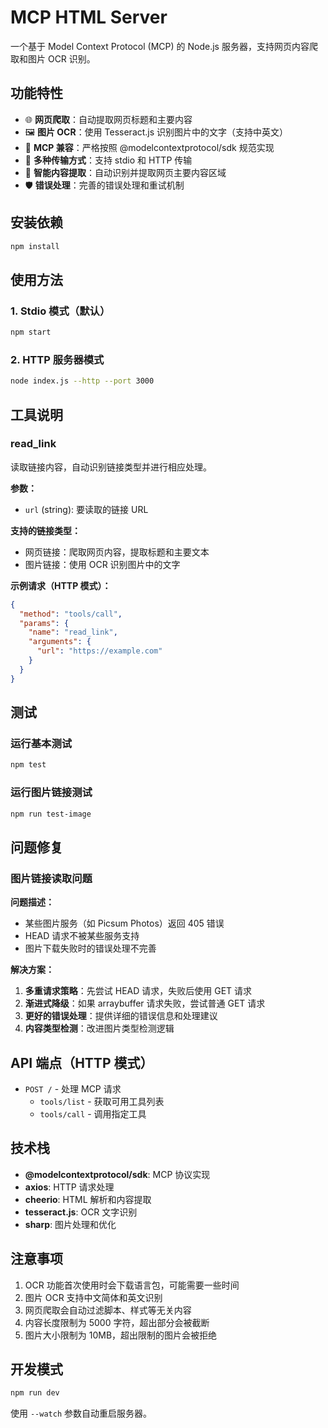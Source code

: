 # MCP HTML Server

一个基于 Model Context Protocol (MCP) 的 Node.js 服务器，支持网页内容爬取和图片 OCR 识别。

## 功能特性

- 🌐 **网页爬取**：自动提取网页标题和主要内容
- 🖼️ **图片 OCR**：使用 Tesseract.js 识别图片中的文字（支持中英文）
- 🔧 **MCP 兼容**：严格按照 @modelcontextprotocol/sdk 规范实现
- 🚀 **多种传输方式**：支持 stdio 和 HTTP 传输
- 📝 **智能内容提取**：自动识别并提取网页主要内容区域
- 🛡️ **错误处理**：完善的错误处理和重试机制

## 安装依赖

```bash
npm install
```

## 使用方法

### 1. Stdio 模式（默认）

```bash
npm start
```

### 2. HTTP 服务器模式

```bash
node index.js --http --port 3000
```

## 工具说明

### read_link

读取链接内容，自动识别链接类型并进行相应处理。

**参数：**
- `url` (string): 要读取的链接 URL

**支持的链接类型：**
- 网页链接：爬取网页内容，提取标题和主要文本
- 图片链接：使用 OCR 识别图片中的文字

**示例请求（HTTP 模式）：**

```json
{
  "method": "tools/call",
  "params": {
    "name": "read_link",
    "arguments": {
      "url": "https://example.com"
    }
  }
}
```

## 测试

### 运行基本测试
```bash
npm test
```

### 运行图片链接测试
```bash
npm run test-image
```

## 问题修复

### 图片链接读取问题

**问题描述：**
- 某些图片服务（如 Picsum Photos）返回 405 错误
- HEAD 请求不被某些服务支持
- 图片下载失败时的错误处理不完善

**解决方案：**
1. **多重请求策略**：先尝试 HEAD 请求，失败后使用 GET 请求
2. **渐进式降级**：如果 arraybuffer 请求失败，尝试普通 GET 请求
3. **更好的错误处理**：提供详细的错误信息和处理建议
4. **内容类型检测**：改进图片类型检测逻辑

## API 端点（HTTP 模式）

- `POST /` - 处理 MCP 请求
  - `tools/list` - 获取可用工具列表
  - `tools/call` - 调用指定工具

## 技术栈

- **@modelcontextprotocol/sdk**: MCP 协议实现
- **axios**: HTTP 请求处理
- **cheerio**: HTML 解析和内容提取
- **tesseract.js**: OCR 文字识别
- **sharp**: 图片处理和优化

## 注意事项

1. OCR 功能首次使用时会下载语言包，可能需要一些时间
2. 图片 OCR 支持中文简体和英文识别
3. 网页爬取会自动过滤脚本、样式等无关内容
4. 内容长度限制为 5000 字符，超出部分会被截断
5. 图片大小限制为 10MB，超出限制的图片会被拒绝

## 开发模式

```bash
npm run dev
```

使用 `--watch` 参数自动重启服务器。